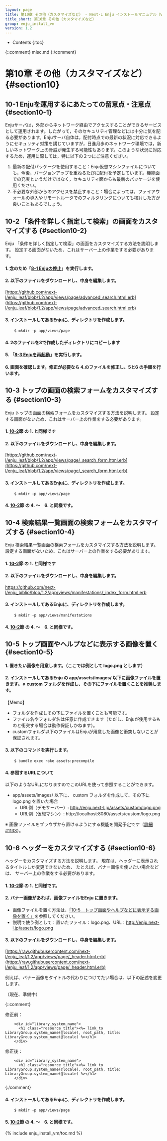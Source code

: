 ```yaml
---
layout: page
title: 第10章 その他（カスタマイズなど） - Next-L Enju インストールマニュアル（VirtualBox編）
title_short: 第10章 その他（カスタマイズなど）
group: enju_install_vm
version: 1.2
---
```


* Contents
{:toc}

{::comment} misc.md {:/comment}

第10章 その他（カスタマイズなど） {#section10}
========================

10-1 Enjuを運用するにあたっての留意点・注意点 {#section10-1}
-------------------------------------------------------------

Enjuサーバは，外部からネットワーク経由でアクセスすることができるサービスとして運用されます。したがって，そのセキュリティ管理などには十分に気を配る必要があります。Enjuサーバ自体は，配付時点での最新の状況に対応できるようにセキュリティ対策を講じていますが，日進月歩のネットワーク環境では，新しいネットワーク上の脅威が発生する可能性もあります。このような状況に対応するため，運用に際しては，特に以下の２つにご注意ください。

1. 最新の配付パッケージを使用すること：Enju仮想マシンファイルについても，今後，バージョンアップを重ねるたびに配付を予定しています。機能面での充実というだけではなく，セキュリティ面からも最新のパッケージを使用ください。
2. 不必要な外部からのアクセスを禁止すること：場合によっては，ファイアウォールの導入やリモートルータでのフィルタリングについても検討した方が良いこともあるでしょう。

10-2 「条件を詳しく指定して検索」の画面をカスタマイズする {#section10-2}
-----------------------------------------------------------------------

Enju 「条件を詳しく指定して検索」の画面をカスタマイズする方法を説明します。
設定する画面がないため、これはサーバー上の作業をする必要があります。

#### 1. 念のため「[8-1 Enjuの停止](enju_install_vm_8.html#section8-1)」を実行します。

#### 2. 以下のファイルをダウンロードし、中身を編集します。

[https://github.com/next-l/enju_leaf/blob/1.2/app/views/page/advanced_search.html.erb](https://github.com/next-l/enju_leaf/blob/1.2/app/views/page/advanced_search.html.erb)


#### 3. インストールしてあるEnjuに、ディレクトリを作成します。

        $ mkdir -p app/views/page

#### 4. 2のファイルを3で作成したディレクトリにコピーします

#### 5. 「[8-3 Enjuを再起動](enju_install_vm_8.html#section8-3)」を実行します。

#### 6. 画面を確認します。修正が必要なら 4.のファイルを修正し、5と6 の手順を行います。

10-3 トップの画面の検索フォームをカスタマイズする {#section10-3}
-----------------------------------------------------------------------

Enju トップの画面の検索フォームをカスタマイズする方法を説明します。
設定する画面がないため、これはサーバー上の作業をする必要があります。

#### 1. [10-2](#section10-2)節 の 1. と同様です

#### 2. 以下のファイルをダウンロードし、中身を編集します。

[https://github.com/next-l/enju_leaf/blob/1.2/app/views/page/_search_form.html.erb](https://github.com/next-l/enju_leaf/blob/1.2/app/views/page/_search_form.html.erb)

#### 3. インストールしてあるEnjuに、ディレクトリを作成します。

        $ mkdir -p app/views/page

#### 4. [10-2](#section10-2)節 の 4. ～　6. と同様です。

10-4 検索結果一覧画面の検索フォームをカスタマイズする {#section10-4}
-----------------------------------------------------------------------

Enju 検索結果一覧画面の検索フォームをカスタマイズする方法を説明します。
設定する画面がないため、これはサーバー上の作業をする必要があります。

#### 1. [10-2](#section10-2)節 の 1. と同様です

#### 2. 以下のファイルをダウンロードし、中身を編集します。

<https://github.com/next-l/enju_biblio/blob/1.2/app/views/manifestations/_index_form.html.erb>

#### 3. インストールしてあるEnjuに、ディレクトリを作成します。

        $ mkdir -p app/views/manifestations

#### 4. [10-2](#section10-2)節 の 4. ～　6. と同様です。

10-5 トップ画面やヘルプなどに表示する画像を置く {#section10-5}
--------------------------------------------------------------

#### 1. 置きたい画像を用意します。（ここでは例として logo.png とします）

#### 2. インストールしてあるEnju の app/assets/images/ 以下に画像ファイルを置きます。※ custom フォルダを作成し、その下にファイルを置くことを推奨します。

<div class="alert alert-info memo" markdown="1">

【Memo】

* フォルダを作成しその下にファイルを置くことも可能です。
* ファイル名やフォルダ名は任意に作成できます（ただし、Enjuが使用するものと衝突する場合は動作保証しかねます）。
* customフォルダ以下のファイルはEnjuが用意した画像と衝突しないことが保証されます。

</div>

#### 3. 以下のコマンドを実行します。

        $ bundle exec rake assets:precompile

#### 4. 参照するURLについて

以下のようなURLになりますのでこのURLを使って参照することができます。

* app/assets/images/ 以下に、 custom フォルダを作成して、その下に logo.png を置いた場合
    * URL例（デモサーバー）: http://enju.next-l.jp/assets/custom/logo.png
    * URL例（仮想マシン）: http://localhost:8080/assets/custom/logo.png

※ 画像ファイルをブラウザから置けるようにする機能を開発予定です（[詳細 #1133](https://github.com/next-l/enju_leaf/issues/1113)）。
<!-- 関連 #1144 -->
 
10-6 ヘッダーをカスタマイズする {#section10-6}
-----------------------------------------------------------------------

ヘッダーをカスタマイズする方法を説明します。
現在は、ヘッダーに表示されるタイトルしか変更できないため、
たとえば、バナー画像を使いたい場合などは、
サーバー上の作業をする必要があります。

#### 1. [10-2](#section10-2)節 の 1. と同様です。

#### 2. バナー画像があれば、画像ファイルをEnju に置きます。

* 画像ファイルを置く方法は、[「10-5　トップ画面やヘルプなどに表示する画像を置く」](#section10-5)を参照してください。
* 説明で使う例として：置いたファイル：logo.png、URL：http://enju.next-l.jp/assets/logo.png 

#### 3. 以下のファイルをダウンロードし、中身を編集します。

[https://raw.githubusercontent.com/next-l/enju_leaf/1.2/app/views/page/_header.html.erb](https://raw.githubusercontent.com/next-l/enju_leaf/1.2/app/views/page/_header.html.erb)

例えば、バナー画像をタイトルの代わりにつけてたい場合は、以下の記述を変更します。

（現在、準備中）

{::comment}

修正前：

        <div id="library_system_name">
          <h1 class="resource_title"><%= link_to LibraryGroup.system_name(@locale), root_path, title: LibraryGroup.system_name(@locale) %></h1>
        </div>

修正後：

        <div id="library_system_name">
          <h1 class="resource_title"><%= link_to LibraryGroup.system_name(@locale), root_path, title: LibraryGroup.system_name(@locale) %></h1>
        </div>

{:/comment}

#### 4. インストールしてあるEnjuに、ディレクトリを作成します。

        $ mkdir -p app/views/page

#### 5. [10-2](#section10-2)節 の 4. ～　6. と同様です。

{% include enju_install_vm/toc.md %}
